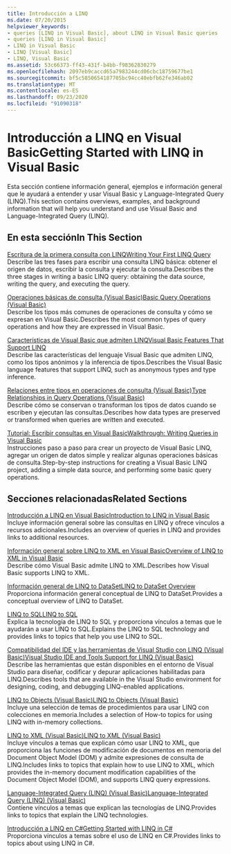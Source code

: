 ```yaml
---
title: Introducción a LINQ
ms.date: 07/20/2015
helpviewer_keywords:
- queries [LINQ in Visual Basic], about LINQ in Visual Basic queries
- queries [LINQ in Visual Basic]
- LINQ in Visual Basic
- LINQ [Visual Basic]
- LINQ, Visual Basic
ms.assetid: 53c66373-ff43-431f-b4bb-f98362830279
ms.openlocfilehash: 2097eb9caccd65a7983244cd06cbc18759677be1
ms.sourcegitcommit: bf5c5850654187705bc94cc40ebfb62fe346ab02
ms.translationtype: MT
ms.contentlocale: es-ES
ms.lasthandoff: 09/23/2020
ms.locfileid: "91090318"
---
```

# <a name="getting-started-with-linq-in-visual-basic"></a><span data-ttu-id="e2c41-102">Introducción a LINQ en Visual Basic</span><span class="sxs-lookup"><span data-stu-id="e2c41-102">Getting Started with LINQ in Visual Basic</span></span>

<span data-ttu-id="e2c41-103">Esta sección contiene información general, ejemplos e información general que le ayudará a entender y usar Visual Basic y Language-Integrated Query (LINQ).</span><span class="sxs-lookup"><span data-stu-id="e2c41-103">This section contains overviews, examples, and background information that will help you understand and use Visual Basic and Language-Integrated Query (LINQ).</span></span>  
  
## <a name="in-this-section"></a><span data-ttu-id="e2c41-104">En esta sección</span><span class="sxs-lookup"><span data-stu-id="e2c41-104">In This Section</span></span>  

 [<span data-ttu-id="e2c41-105">Escritura de la primera consulta con LINQ</span><span class="sxs-lookup"><span data-stu-id="e2c41-105">Writing Your First LINQ Query</span></span>](writing-your-first-linq-query.md)  
 <span data-ttu-id="e2c41-106">Describe las tres fases para escribir una consulta LINQ básica: obtener el origen de datos, escribir la consulta y ejecutar la consulta.</span><span class="sxs-lookup"><span data-stu-id="e2c41-106">Describes the three stages in writing a basic LINQ query: obtaining the data source, writing the query, and executing the query.</span></span>  
  
 [<span data-ttu-id="e2c41-107">Operaciones básicas de consulta (Visual Basic)</span><span class="sxs-lookup"><span data-stu-id="e2c41-107">Basic Query Operations (Visual Basic)</span></span>](basic-query-operations.md)  
 <span data-ttu-id="e2c41-108">Describe los tipos más comunes de operaciones de consulta y cómo se expresan en Visual Basic.</span><span class="sxs-lookup"><span data-stu-id="e2c41-108">Describes the most common types of query operations and how they are expressed in Visual Basic.</span></span>  
  
 [<span data-ttu-id="e2c41-109">Características de Visual Basic que admiten LINQ</span><span class="sxs-lookup"><span data-stu-id="e2c41-109">Visual Basic Features That Support LINQ</span></span>](features-that-support-linq.md)  
 <span data-ttu-id="e2c41-110">Describe las características del lenguaje Visual Basic que admiten LINQ, como los tipos anónimos y la inferencia de tipos.</span><span class="sxs-lookup"><span data-stu-id="e2c41-110">Describes the Visual Basic language features that support LINQ, such as anonymous types and type inference.</span></span>  
  
 [<span data-ttu-id="e2c41-111">Relaciones entre tipos en operaciones de consulta (Visual Basic)</span><span class="sxs-lookup"><span data-stu-id="e2c41-111">Type Relationships in Query Operations (Visual Basic)</span></span>](type-relationships-in-query-operations.md)  
 <span data-ttu-id="e2c41-112">Describe cómo se conservan o transforman los tipos de datos cuando se escriben y ejecutan las consultas.</span><span class="sxs-lookup"><span data-stu-id="e2c41-112">Describes how data types are preserved or transformed when queries are written and executed.</span></span>  
  
 [<span data-ttu-id="e2c41-113">Tutorial: Escribir consultas en Visual Basic</span><span class="sxs-lookup"><span data-stu-id="e2c41-113">Walkthrough: Writing Queries in Visual Basic</span></span>](walkthrough-writing-queries.md)  
 <span data-ttu-id="e2c41-114">Instrucciones paso a paso para crear un proyecto de Visual Basic LINQ, agregar un origen de datos simple y realizar algunas operaciones básicas de consulta.</span><span class="sxs-lookup"><span data-stu-id="e2c41-114">Step-by-step instructions for creating a Visual Basic LINQ project, adding a simple data source, and performing some basic query operations.</span></span>  
  
## <a name="related-sections"></a><span data-ttu-id="e2c41-115">Secciones relacionadas</span><span class="sxs-lookup"><span data-stu-id="e2c41-115">Related Sections</span></span>  

 [<span data-ttu-id="e2c41-116">Introducción a LINQ en Visual Basic</span><span class="sxs-lookup"><span data-stu-id="e2c41-116">Introduction to LINQ in Visual Basic</span></span>](../../language-features/linq/introduction-to-linq.md)  
 <span data-ttu-id="e2c41-117">Incluye información general sobre las consultas en LINQ y ofrece vínculos a recursos adicionales.</span><span class="sxs-lookup"><span data-stu-id="e2c41-117">Includes an overview of queries in LINQ and provides links to additional resources.</span></span>  
  
 [<span data-ttu-id="e2c41-118">Información general sobre LINQ to XML en Visual Basic</span><span class="sxs-lookup"><span data-stu-id="e2c41-118">Overview of LINQ to XML in Visual Basic</span></span>](../../language-features/xml/overview-of-linq-to-xml.md)  
 <span data-ttu-id="e2c41-119">Describe cómo Visual Basic admite LINQ to XML.</span><span class="sxs-lookup"><span data-stu-id="e2c41-119">Describes how Visual Basic supports LINQ to XML.</span></span>  
  
 [<span data-ttu-id="e2c41-120">Información general de LINQ to DataSet</span><span class="sxs-lookup"><span data-stu-id="e2c41-120">LINQ to DataSet Overview</span></span>](../../../../framework/data/adonet/linq-to-dataset-overview.md)  
 <span data-ttu-id="e2c41-121">Proporciona información general conceptual de LINQ to DataSet.</span><span class="sxs-lookup"><span data-stu-id="e2c41-121">Provides a conceptual overview of LINQ to DataSet.</span></span>  
  
 [<span data-ttu-id="e2c41-122">LINQ to SQL</span><span class="sxs-lookup"><span data-stu-id="e2c41-122">LINQ to SQL</span></span>](../../../../framework/data/adonet/sql/linq/index.md)  
 <span data-ttu-id="e2c41-123">Explica la tecnología de LINQ to SQL y proporciona vínculos a temas que le ayudarán a usar LINQ to SQL.</span><span class="sxs-lookup"><span data-stu-id="e2c41-123">Explains the LINQ to SQL technology and provides links to topics that help you use LINQ to SQL.</span></span>  
  
 [<span data-ttu-id="e2c41-124">Compatibilidad del IDE y las herramientas de Visual Studio con LINQ (Visual Basic)</span><span class="sxs-lookup"><span data-stu-id="e2c41-124">Visual Studio IDE and Tools Support for LINQ (Visual Basic)</span></span>](visual-studio-ide-and-tools-support-for-linq.md)  
 <span data-ttu-id="e2c41-125">Describe las herramientas que están disponibles en el entorno de Visual Studio para diseñar, codificar y depurar aplicaciones habilitadas para LINQ.</span><span class="sxs-lookup"><span data-stu-id="e2c41-125">Describes tools that are available in the Visual Studio environment for designing, coding, and debugging LINQ-enabled applications.</span></span>  
  
 [<span data-ttu-id="e2c41-126">LINQ to Objects (Visual Basic)</span><span class="sxs-lookup"><span data-stu-id="e2c41-126">LINQ to Objects (Visual Basic)</span></span>](linq-to-objects.md)  
 <span data-ttu-id="e2c41-127">Incluye una selección de temas de procedimientos para usar LINQ con colecciones en memoria.</span><span class="sxs-lookup"><span data-stu-id="e2c41-127">Includes a selection of How-to topics for using LINQ with in-memory collections.</span></span>  
  
 [<span data-ttu-id="e2c41-128">LINQ to XML (Visual Basic)</span><span class="sxs-lookup"><span data-stu-id="e2c41-128">LINQ to XML (Visual Basic)</span></span>](../../../../standard/linq/linq-xml-overview.md)  
 <span data-ttu-id="e2c41-129">Incluye vínculos a temas que explican cómo usar LINQ to XML, que proporciona las funciones de modificación de documentos en memoria del Document Object Model (DOM) y admite expresiones de consulta de LINQ.</span><span class="sxs-lookup"><span data-stu-id="e2c41-129">Includes links to topics that explain how to use LINQ to XML, which provides the in-memory document modification capabilities of the Document Object Model (DOM), and supports LINQ query expressions.</span></span>  
  
 [<span data-ttu-id="e2c41-130">Language-Integrated Query (LINQ) (Visual Basic)</span><span class="sxs-lookup"><span data-stu-id="e2c41-130">Language-Integrated Query (LINQ) (Visual Basic)</span></span>](index.md)  
 <span data-ttu-id="e2c41-131">Contiene vínculos a temas que explican las tecnologías de LINQ.</span><span class="sxs-lookup"><span data-stu-id="e2c41-131">Provides links to topics that explain the LINQ technologies.</span></span>  
  
 [<span data-ttu-id="e2c41-132">Introducción a LINQ en C#</span><span class="sxs-lookup"><span data-stu-id="e2c41-132">Getting Started with LINQ in C#</span></span>](../../../../csharp/programming-guide/concepts/linq/index.md)  
 <span data-ttu-id="e2c41-133">Proporciona vínculos a temas sobre el uso de LINQ en C#.</span><span class="sxs-lookup"><span data-stu-id="e2c41-133">Provides links to topics about using LINQ in C#.</span></span>
